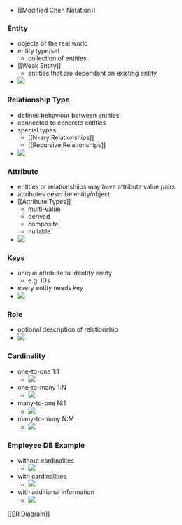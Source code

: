 +  [[Modified Chen Notation]]

### Entity
+ objects of the real world
+ entity type/set
	+ collection of entities
+ [[Weak Entity]]
	+ entities that are dependent on existing entity
+ ![](../../../z_images/Pasted%20image%2020220315114927.png)

### Relationship Type
+ defines behaviour between entities
+ connected to concrete entities
+ special types:
	+ [[N-ary Relationships]]
	+ [[Recursive Relationships]]
+ ![](../../../z_images/Pasted%20image%2020220315114933.png)

### Attribute
+ entities or relationshiips may have attribute value pairs
+ attributes describe entity/object
+ [[Attribute Types]]
	+ multi-value
	+ derived
	+ composite
	+ nullable
+ ![](../../../z_images/Pasted%20image%2020220315115146.png)

### Keys
+ unique attribute to identify entity
	+ e.g. IDs
+ every entity needs key
+ ![](../../../z_images/Pasted%20image%2020220315115519.png)

### Role
+ optional description of relationship
+ ![](../../../z_images/Pasted%20image%2020220315115531.png)

### Cardinality
+ one-to-one 1:1
	+ ![](../../../z_images/Pasted%20image%2020220315120203.png)
+ one-to-many 1:N
	+ ![](../../../z_images/Pasted%20image%2020220315120212.png)
+ many-to-one N:1
	+ ![](../../../z_images/Pasted%20image%2020220315120222.png)
+ many-to-many N:M
	+ ![](../../../z_images/Pasted%20image%2020220315120234.png)

### Employee DB Example
+ without cardinalites
	+ ![](../../../z_images/Pasted%20image%2020220315115722.png)
+ with cardinalities
	+ ![](../../../z_images/Pasted%20image%2020220315120548.png)
+ with additional information
	+ ![](../../../z_images/Pasted%20image%2020220315120654.png)


[[ER Diagram]]